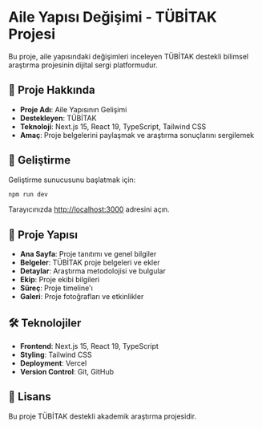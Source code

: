 # Aile Yapısı Değişimi - TÜBİTAK Projesi

Bu proje, aile yapısındaki değişimleri inceleyen TÜBİTAK destekli bilimsel araştırma projesinin dijital sergi platformudur.

## 🎯 Proje Hakkında

- **Proje Adı**: Aile Yapısının Gelişimi
- **Destekleyen**: TÜBİTAK
- **Teknoloji**: Next.js 15, React 19, TypeScript, Tailwind CSS
- **Amaç**: Proje belgelerini paylaşmak ve araştırma sonuçlarını sergilemek

## 🚀 Geliştirme

Geliştirme sunucusunu başlatmak için:

```bash
npm run dev
```

Tarayıcınızda [http://localhost:3000](http://localhost:3000) adresini açın.

## 📁 Proje Yapısı

- **Ana Sayfa**: Proje tanıtımı ve genel bilgiler
- **Belgeler**: TÜBİTAK proje belgeleri ve ekler
- **Detaylar**: Araştırma metodolojisi ve bulgular
- **Ekip**: Proje ekibi bilgileri
- **Süreç**: Proje timeline'ı
- **Galeri**: Proje fotoğrafları ve etkinlikler

## 🛠️ Teknolojiler

- **Frontend**: Next.js 15, React 19, TypeScript
- **Styling**: Tailwind CSS
- **Deployment**: Vercel
- **Version Control**: Git, GitHub

## 📄 Lisans

Bu proje TÜBİTAK destekli akademik araştırma projesidir.
